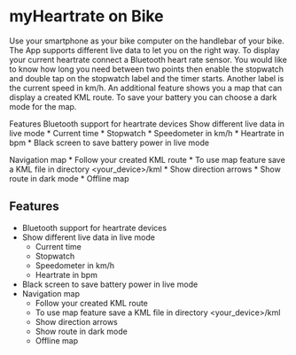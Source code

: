 # myHeartrate on Bike

Use your smartphone as your bike computer on the handlebar of your bike. The App supports different live data to let you on the right way. To display your current heartrate connect a Bluetooth heart rate sensor. You would like to know how long you need between two points then enable the stopwatch and double tap on the stopwatch label and the timer starts. Another label is the current speed in km/h. An additional feature shows you a map that can display a created KML route. To save your battery you can choose a dark mode for the map.

Features Bluetooth support for heartrate devices Show different live data in live mode * Current time * Stopwatch * Speedometer in km/h * Heartrate in bpm * Black screen to save battery power in live mode

Navigation map * Follow your created KML route * To use map feature save a KML file in directory <your_device>/kml * Show direction arrows * Show route in dark mode * Offline map

## Features

* Bluetooth support for heartrate devices
* Show different live data in live mode
	* Current time
	* Stopwatch 
	* Speedometer in km/h
	* Heartrate in bpm
* Black screen to save battery power in live mode
* Navigation map 
	* Follow your created KML route
	* To use map feature save a KML file in directory <your_device>/kml
	* Show direction arrows
	* Show route in dark mode
	* Offline map


